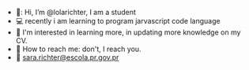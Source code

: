 - 🤍: Hi, I’m @lolarichter, I am a student
- :computer: recently i am learning to program jarvascript code language
- :blossom: I'm interested in learning more, in updating more knowledge on my CV.
- 💭 How to reach me: don't, I reach you.
- 🍋 sara.richter@escola.pr.gov.pr
